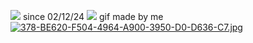 ![](https://komarev.com/ghpvc/?username=connieboolynski&abbreviated=true) since 02/12/24
![](https://img1.picmix.com/output/pic/normal/3/3/9/8/12228933_96f0c.gif) gif made by me
[![378-BE620-F504-4964-A900-3950-D0-D636-C7.jpg](https://i.postimg.cc/8CrhPdCH/378-BE620-F504-4964-A900-3950-D0-D636-C7.jpg)](https://postimg.cc/3yYytvm4)
